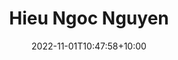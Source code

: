 ---
title: "Hieu Ngoc Nguyen"
date: 2022-11-01T10:47:58+10:00
image: "assets/img/team/team-RA-10-hieu-ngoc-nguyen-circ.png"
jobtitle: "RA"
collaboration: student
linkedinurl: "https://www.linkedin.com/"
url: "https://www.khoadoan.me/team"
areas: NLP/LLM
promoted: true
faculty: false
research_assistant: true
urop_assistant: false
phd_student: false
weight: 10
current: true
---